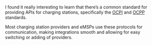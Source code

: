 I found it really interesting to learn that there’s a common standard for providing APIs for charging stations, 
specifically the [OCPI](https://chargelab.co/industry-advocacy/ocpi) and [OCPP](https://chargelab.co/industry-advocacy/ocpp) standards.

Most charging station providers and eMSPs use these protocols for communication, 
making integrations smooth and allowing for easy switching or adding of providers.
